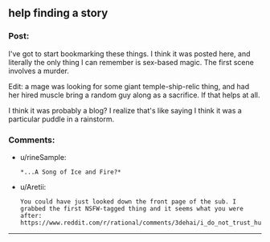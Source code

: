 ## help finding a story

### Post:

I've got to start bookmarking these things. I think it was posted here, and literally the only thing I can remember is sex-based magic. The first scene involves a murder.

Edit: a mage was looking for some giant temple-ship-relic thing, and had her hired muscle bring a random guy along as a sacrifice. If that helps at all.

I think it was probably a blog? I realize that's like saying I think it was a particular puddle in a rainstorm.

### Comments:

- u/rineSample:
  ```
  *...A Song of Ice and Fire?*
  ```

- u/Aretii:
  ```
  You could have just looked down the front page of the sub. I grabbed the first NSFW-tagged thing and it seems what you were after: https://www.reddit.com/r/rational/comments/3dehai/i_do_not_trust_humans_theyll_betray_you_without/
  ```

---

